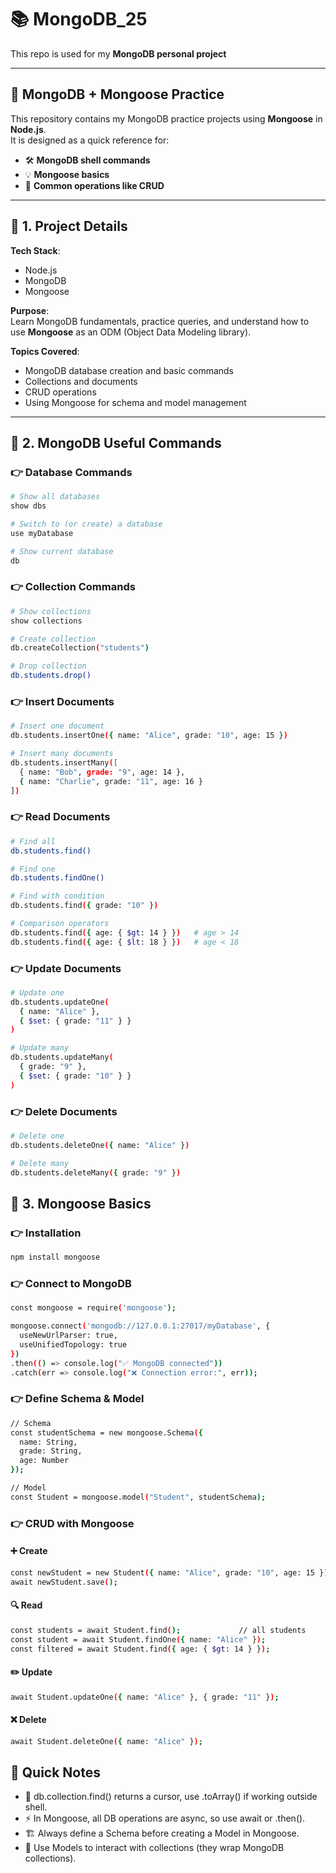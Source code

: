 # 📚 MongoDB_25  
This repo is used for my **MongoDB personal project**  

---

## 🚀 MongoDB + Mongoose Practice  

This repository contains my MongoDB practice projects using **Mongoose** in **Node.js**.  
It is designed as a quick reference for:  

- 🛠️ **MongoDB shell commands**  
- 💡 **Mongoose basics**  
- 🔄 **Common operations like CRUD**  

---

## 📌 1. Project Details  

**Tech Stack**:  
- Node.js  
- MongoDB  
- Mongoose  

**Purpose**:  
Learn MongoDB fundamentals, practice queries, and understand how to use **Mongoose** as an ODM (Object Data Modeling library).  

**Topics Covered**:  
- MongoDB database creation and basic commands  
- Collections and documents  
- CRUD operations  
- Using Mongoose for schema and model management  

---

## 📌 2. MongoDB Useful Commands  

### 👉 Database Commands  

```bash
# Show all databases
show dbs

# Switch to (or create) a database
use myDatabase

# Show current database
db
```

### 👉 Collection Commands

```bash
# Show collections
show collections

# Create collection
db.createCollection("students")

# Drop collection
db.students.drop()
```

### 👉 Insert Documents

```bash
# Insert one document
db.students.insertOne({ name: "Alice", grade: "10", age: 15 })

# Insert many documents
db.students.insertMany([
  { name: "Bob", grade: "9", age: 14 },
  { name: "Charlie", grade: "11", age: 16 }
])
```

### 👉 Read Documents

```bash
# Find all
db.students.find()

# Find one
db.students.findOne()

# Find with condition
db.students.find({ grade: "10" })

# Comparison operators
db.students.find({ age: { $gt: 14 } })   # age > 14
db.students.find({ age: { $lt: 18 } })   # age < 18
```

### 👉 Update Documents

```bash
# Update one
db.students.updateOne(
  { name: "Alice" },
  { $set: { grade: "11" } }
)

# Update many
db.students.updateMany(
  { grade: "9" },
  { $set: { grade: "10" } }
)
```

### 👉 Delete Documents

```bash
# Delete one
db.students.deleteOne({ name: "Alice" })

# Delete many
db.students.deleteMany({ grade: "9" })
```

## 📌 3. Mongoose Basics

### 👉 Installation

```bash
npm install mongoose
```

### 👉 Connect to MongoDB

```bash
const mongoose = require('mongoose');

mongoose.connect('mongodb://127.0.0.1:27017/myDatabase', {
  useNewUrlParser: true,
  useUnifiedTopology: true
})
.then(() => console.log("✅ MongoDB connected"))
.catch(err => console.log("❌ Connection error:", err));
```

### 👉 Define Schema & Model

```bash
// Schema
const studentSchema = new mongoose.Schema({
  name: String,
  grade: String,
  age: Number
});

// Model
const Student = mongoose.model("Student", studentSchema);
```

### 👉 CRUD with Mongoose

#### ➕ Create

```bash
const newStudent = new Student({ name: "Alice", grade: "10", age: 15 });
await newStudent.save();
```

#### 🔍 Read

```bash
const students = await Student.find();             // all students
const student = await Student.findOne({ name: "Alice" });
const filtered = await Student.find({ age: { $gt: 14 } });
```

#### ✏️ Update

```bash
await Student.updateOne({ name: "Alice" }, { grade: "11" });
```

#### ❌ Delete

```bash
await Student.deleteOne({ name: "Alice" });
```

## 📌 Quick Notes

- 📌 db.collection.find() returns a cursor, use .toArray() if working outside shell.
- ⚡ In Mongoose, all DB operations are async, so use await or .then().
- 🏗️ Always define a Schema before creating a Model in Mongoose.
- 🔗 Use Models to interact with collections (they wrap MongoDB collections).